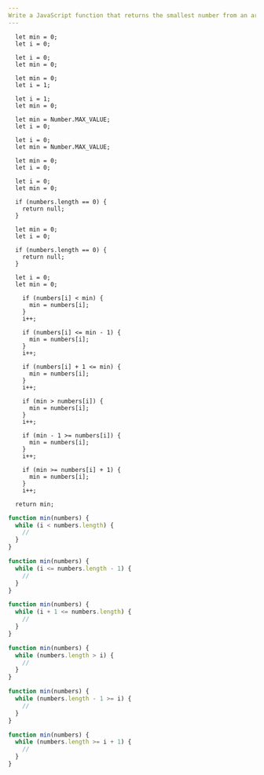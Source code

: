 ```yaml
---
Write a JavaScript function that returns the smallest number from an array of numbers using a "while" loop.
---
```


```initial
  let min = 0;
  let i = 0;
```

```initial
  let i = 0;
  let min = 0;
```

```initial
  let min = 0;
  let i = 1;
```

```initial
  let i = 1;
  let min = 0;
```

```initial
  let min = Number.MAX_VALUE;
  let i = 0;
```

```initial
  let i = 0;
  let min = Number.MAX_VALUE;
```

```initial
  let min = 0;
  let i = 0;
```

```initial
  let i = 0;
  let min = 0;
```

```initial
  if (numbers.length == 0) {
    return null;
  }

  let min = 0;
  let i = 0;
```

```initial
  if (numbers.length == 0) {
    return null;
  }

  let i = 0;
  let min = 0;
```

```transformation
    if (numbers[i] < min) {
      min = numbers[i];
    }
    i++;
```

```transformation
    if (numbers[i] <= min - 1) {
      min = numbers[i];
    }
    i++;
```

```transformation
    if (numbers[i] + 1 <= min) {
      min = numbers[i];
    }
    i++;
```

```transformation
    if (min > numbers[i]) {
      min = numbers[i];
    }
    i++;
```

```transformation
    if (min - 1 >= numbers[i]) {
      min = numbers[i];
    }
    i++;
```

```transformation
    if (min >= numbers[i] + 1) {
      min = numbers[i];
    }
    i++;
```

```final
  return min;
```

```js
function min(numbers) {
  while (i < numbers.length) {
    //
  }
}
```

```js
function min(numbers) {
  while (i <= numbers.length - 1) {
    //
  }
}
```

```js
function min(numbers) {
  while (i + 1 <= numbers.length) {
    //
  }
}
```

```js
function min(numbers) {
  while (numbers.length > i) {
    //
  }
}
```

```js
function min(numbers) {
  while (numbers.length - 1 >= i) {
    //
  }
}
```

```js
function min(numbers) {
  while (numbers.length >= i + 1) {
    //
  }
}
```
